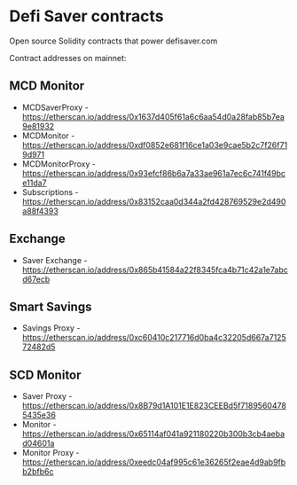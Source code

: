 # Defi Saver contracts

Open source Solidity contracts that power defisaver.com

Contract addresses on mainnet:

## MCD Monitor
 - MCDSaverProxy - https://etherscan.io/address/0x1637d405f61a6c6aa54d0a28fab85b7ea9e81932
 - MCDMonitor - https://etherscan.io/address/0xdf0852e681f16ce1a03e9cae5b2c7f26f719d971
 - MCDMonitorProxy - https://etherscan.io/address/0x93efcf86b6a7a33ae961a7ec6c741f49bce11da7
 - Subscriptions - https://etherscan.io/address/0x83152caa0d344a2fd428769529e2d490a88f4393

## Exchange
 - Saver Exchange - https://etherscan.io/address/0x865b41584a22f8345fca4b71c42a1e7abcd67ecb

## Smart Savings
 - Savings Proxy - https://etherscan.io/address/0xc60410c217716d0ba4c32205d667a712572482d5

## SCD Monitor
 - Saver Proxy - https://etherscan.io/address/0x8B79d1A101E1E823CEEBd5f71895604785435e36
 - Monitor - https://etherscan.io/address/0x65114af041a921180220b300b3cb4aebad04601a
 - Monitor Proxy - https://etherscan.io/address/0xeedc04af995c61e36265f2eae4d9ab9fbb2bfb6c
